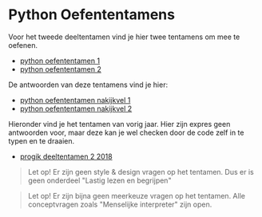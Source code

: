 # Python Oefententamens

Voor het tweede deeltentamen vind je hier twee tentamens om mee te oefenen.

* [python oefententamen 1](python_oefententamen.pdf)
* [python oefententamen 2](python_oefententamen2.pdf)

De antwoorden van deze tentamens vind je hier:

* [python oefententamen nakijkvel 1](python_oefententamen_nakijk.pdf)
* [python oefententamen nakijkvel 2](python_oefententamen2__nakijk.pdf)

Hieronder vind je het tentamen van vorig jaar. Hier zijn expres geen antwoorden voor, maar deze kan je wel checken door de code zelf in te typen en te draaien.

* [progik deeltentamen 2 2018](progik2018_tentamen2.pdf)


> Let op! Er zijn geen style & design vragen op het tentamen. Dus er is geen onderdeel "Lastig lezen en begrijpen"

> Let op! Er zijn bijna geen meerkeuze vragen op het tentamen. Alle conceptvragen zoals "Menselijke interpreter" zijn open.
